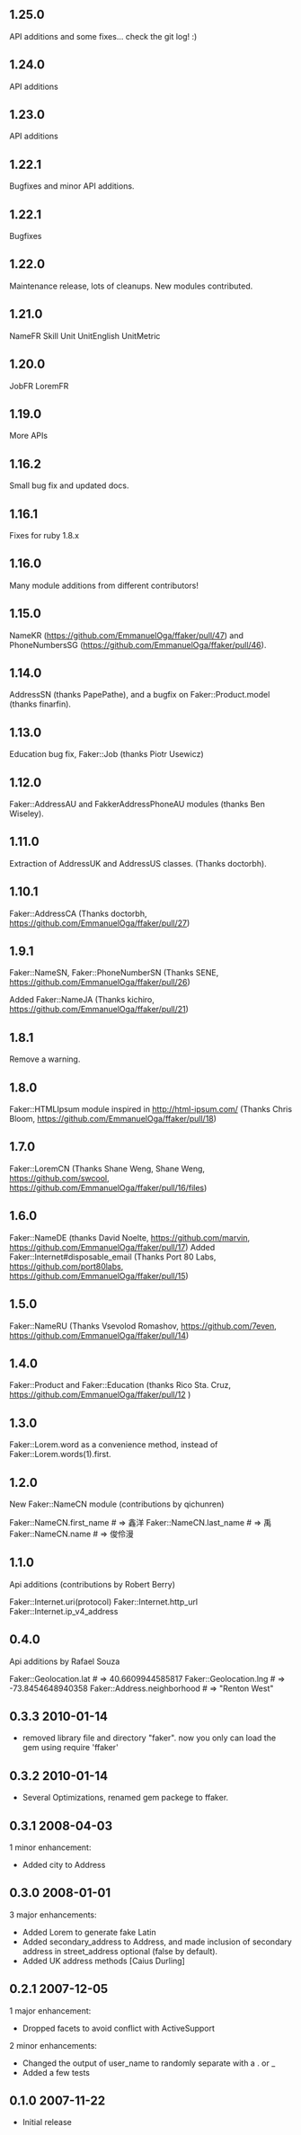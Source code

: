 ## 1.25.0

API additions and some fixes... check the git log! :)

## 1.24.0

API additions

## 1.23.0

API additions

## 1.22.1

Bugfixes and minor API additions.

## 1.22.1

Bugfixes

## 1.22.0

Maintenance release, lots of cleanups.
New modules contributed.

## 1.21.0

NameFR
Skill
Unit
UnitEnglish
UnitMetric

## 1.20.0

JobFR
LoremFR

## 1.19.0
More APIs

## 1.16.2
Small bug fix and updated docs.

## 1.16.1
Fixes for ruby 1.8.x

## 1.16.0
Many module additions from different contributors!

## 1.15.0
NameKR (https://github.com/EmmanuelOga/ffaker/pull/47) and PhoneNumbersSG
(https://github.com/EmmanuelOga/ffaker/pull/46).

## 1.14.0

AddressSN (thanks PapePathe), and a bugfix on Faker::Product.model (thanks finarfin).

## 1.13.0

Education bug fix, Faker::Job (thanks Piotr Usewicz)

## 1.12.0

Faker::AddressAU and FakkerAddressPhoneAU modules (thanks Ben Wiseley).

## 1.11.0

Extraction of AddressUK and AddressUS classes. (Thanks doctorbh).

## 1.10.1

Faker::AddressCA (Thanks doctorbh, https://github.com/EmmanuelOga/ffaker/pull/27)

## 1.9.1

Faker::NameSN, Faker::PhoneNumberSN (Thanks SENE, https://github.com/EmmanuelOga/ffaker/pull/26)

Added Faker::NameJA (Thanks kichiro, https://github.com/EmmanuelOga/ffaker/pull/21)

## 1.8.1

Remove a warning.

## 1.8.0

Faker::HTMLIpsum module inspired in http://html-ipsum.com/ (Thanks Chris Bloom, https://github.com/EmmanuelOga/ffaker/pull/18)

## 1.7.0

Faker::LoremCN (Thanks Shane Weng, Shane Weng, https://github.com/swcool, https://github.com/EmmanuelOga/ffaker/pull/16/files)

## 1.6.0

Faker::NameDE (thanks David Noelte, https://github.com/marvin, https://github.com/EmmanuelOga/ffaker/pull/17)
Added Faker::Internet#disposable_email (Thanks Port 80 Labs, https://github.com/port80labs, https://github.com/EmmanuelOga/ffaker/pull/15)

## 1.5.0

Faker::NameRU (Thanks Vsevolod Romashov, https://github.com/7even, https://github.com/EmmanuelOga/ffaker/pull/14)

## 1.4.0

Faker::Product and Faker::Education (thanks Rico Sta. Cruz, https://github.com/EmmanuelOga/ffaker/pull/12 )

## 1.3.0

Faker::Lorem.word as a convenience method, instead of Faker::Lorem.words(1).first.

## 1.2.0

New Faker::NameCN module (contributions by qichunren)

  Faker::NameCN.first_name # => 鑫洋
  Faker::NameCN.last_name # => 禹
  Faker::NameCN.name # => 俊伶漫

## 1.1.0

Api additions (contributions by Robert Berry)

  Faker::Internet.uri(protocol)
  Faker::Internet.http_url
  Faker::Internet.ip_v4_address

## 0.4.0

Api additions by Rafael Souza

  Faker::Geolocation.lat # => 40.6609944585817
  Faker::Geolocation.lng # => -73.8454648940358
  Faker::Address.neighborhood # => "Renton West"


## 0.3.3 2010-01-14

* removed library file and directory "faker". now you only can load the gem using require 'ffaker'

## 0.3.2 2010-01-14

* Several Optimizations, renamed gem packege to ffaker.

## 0.3.1 2008-04-03

1 minor enhancement:

* Added city to Address

## 0.3.0 2008-01-01

3 major enhancements:

* Added Lorem to generate fake Latin
* Added secondary_address to Address, and made inclusion of secondary address in street_address optional (false by default).
* Added UK address methods [Caius Durling]

## 0.2.1 2007-12-05

1 major enhancement:

* Dropped facets to avoid conflict with ActiveSupport

2 minor enhancements:

* Changed the output of user_name to randomly separate with a . or _
* Added a few tests

## 0.1.0 2007-11-22

* Initial release
